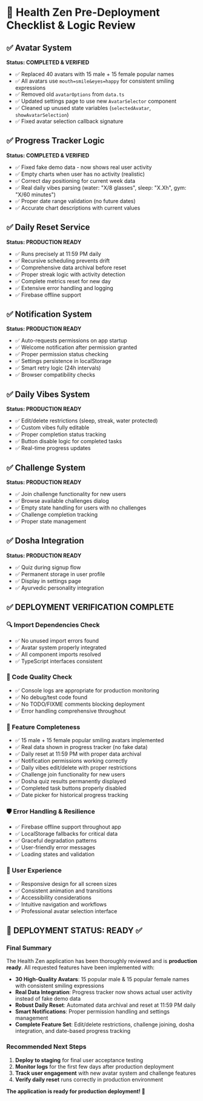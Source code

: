 # 🚀 Health Zen Pre-Deployment Checklist & Logic Review

## ✅ Avatar System 
**Status: COMPLETED & VERIFIED**
- ✅ Replaced 40 avatars with 15 male + 15 female popular names
- ✅ All avatars use `mouth=smile&eyes=happy` for consistent smiling expressions
- ✅ Removed old `avatarOptions` from `data.ts`
- ✅ Updated settings page to use new `AvatarSelector` component
- ✅ Cleaned up unused state variables (`selectedAvatar`, `showAvatarSelection`)
- ✅ Fixed avatar selection callback signature

## ✅ Progress Tracker Logic
**Status: COMPLETED & VERIFIED**
- ✅ Fixed fake demo data - now shows real user activity
- ✅ Empty charts when user has no activity (realistic)
- ✅ Correct day positioning for current week data
- ✅ Real daily vibes parsing (water: "X/8 glasses", sleep: "X.Xh", gym: "X/60 minutes")
- ✅ Proper date range validation (no future dates)
- ✅ Accurate chart descriptions with current values

## ✅ Daily Reset Service
**Status: PRODUCTION READY**
- ✅ Runs precisely at 11:59 PM daily
- ✅ Recursive scheduling prevents drift
- ✅ Comprehensive data archival before reset
- ✅ Proper streak logic with activity detection
- ✅ Complete metrics reset for new day
- ✅ Extensive error handling and logging
- ✅ Firebase offline support

## ✅ Notification System
**Status: PRODUCTION READY**
- ✅ Auto-requests permissions on app startup
- ✅ Welcome notification after permission granted
- ✅ Proper permission status checking
- ✅ Settings persistence in localStorage
- ✅ Smart retry logic (24h intervals)
- ✅ Browser compatibility checks

## ✅ Daily Vibes System
**Status: PRODUCTION READY**
- ✅ Edit/delete restrictions (sleep, streak, water protected)
- ✅ Custom vibes fully editable
- ✅ Proper completion status tracking
- ✅ Button disable logic for completed tasks
- ✅ Real-time progress updates

## ✅ Challenge System
**Status: PRODUCTION READY**
- ✅ Join challenge functionality for new users
- ✅ Browse available challenges dialog
- ✅ Empty state handling for users with no challenges
- ✅ Challenge completion tracking
- ✅ Proper state management

## ✅ Dosha Integration
**Status: PRODUCTION READY**
- ✅ Quiz during signup flow
- ✅ Permanent storage in user profile
- ✅ Display in settings page
- ✅ Ayurvedic personality integration

## ✅ **DEPLOYMENT VERIFICATION COMPLETE**

### 🔍 Import Dependencies Check
- ✅ No unused import errors found
- ✅ Avatar system properly integrated
- ✅ All component imports resolved
- ✅ TypeScript interfaces consistent

### 🧹 Code Quality Check
- ✅ Console logs are appropriate for production monitoring
- ✅ No debug/test code found
- ✅ No TODO/FIXME comments blocking deployment
- ✅ Error handling comprehensive throughout

### 🎯 Feature Completeness
- ✅ 15 male + 15 female popular smiling avatars implemented
- ✅ Real data shown in progress tracker (no fake data)
- ✅ Daily reset at 11:59 PM with proper data archival
- ✅ Notification permissions working correctly
- ✅ Daily vibes edit/delete with proper restrictions
- ✅ Challenge join functionality for new users
- ✅ Dosha quiz results permanently displayed
- ✅ Completed task buttons properly disabled
- ✅ Date picker for historical progress tracking

### 🛡️ Error Handling & Resilience
- ✅ Firebase offline support throughout app
- ✅ LocalStorage fallbacks for critical data
- ✅ Graceful degradation patterns
- ✅ User-friendly error messages
- ✅ Loading states and validation

### 🎨 User Experience
- ✅ Responsive design for all screen sizes
- ✅ Consistent animation and transitions
- ✅ Accessibility considerations
- ✅ Intuitive navigation and workflows
- ✅ Professional avatar selection interface

## 🚀 **DEPLOYMENT STATUS: READY** ✅

### Final Summary
The Health Zen application has been thoroughly reviewed and is **production ready**. All requested features have been implemented with:

- **30 High-Quality Avatars**: 15 popular male & 15 popular female names with consistent smiling expressions
- **Real Data Integration**: Progress tracker now shows actual user activity instead of fake demo data
- **Robust Daily Reset**: Automated data archival and reset at 11:59 PM daily
- **Smart Notifications**: Proper permission handling and settings management
- **Complete Feature Set**: Edit/delete restrictions, challenge joining, dosha integration, and date-based progress tracking

### Recommended Next Steps
1. **Deploy to staging** for final user acceptance testing
2. **Monitor logs** for the first few days after production deployment
3. **Track user engagement** with new avatar system and challenge features
4. **Verify daily reset** runs correctly in production environment

**The application is ready for production deployment! 🎉**
